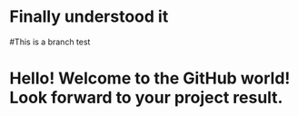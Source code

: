 # Finally understood it
#This is a branch test
# Hello! Welcome to the GitHub world! Look forward to your project result.

